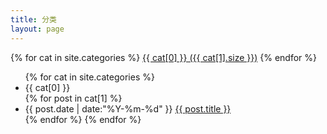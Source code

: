 ```yaml
---
title: 分类
layout: page
---
```


<div id='tag_cloud'>
  {% for cat in site.categories %}
  <a href="#{{ cat[0] }}" title="{{ cat[0] }}" rel="{{ cat[1].size }}">{{ cat[0] }} ({{ cat[1].size }})</a>
  {% endfor %}
</div>

<ul class="listing">
  {% for cat in site.categories %}
    <li class="listing-seperator" id="{{ cat[0] }}">{{ cat[0] }}</li>
    {% for post in cat[1] %}
      <li class="listing-item">
      <time datetime="{{ post.date | date:"%Y-%m-%d" }}">{{ post.date | date:"%Y-%m-%d" }}</time>
      <a href="{{ post.url }}" title="{{ post.title }}">{{ post.title }}</a>
      </li>
    {% endfor %}
{% endfor %}
</ul>
